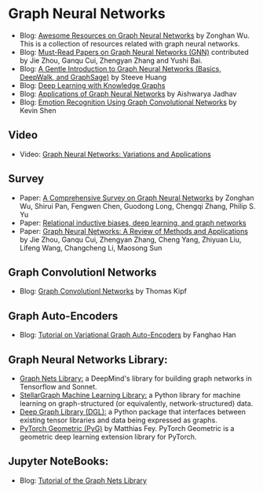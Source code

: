 # Graph Neural Networks  
- Blog: [Awesome Resources on Graph Neural Networks](https://github.com/nnzhan/Awesome-Graph-Neural-Networks) by Zonghan Wu. This is a collection of resources related with graph neural networks.
- Blog: [Must-Read Papers on Graph Neural Networks (GNN)](https://github.com/thunlp/GNNPapers) contributed by Jie Zhou, Ganqu Cui, Zhengyan Zhang and Yushi Bai. 
- Blog: [A Gentle Introduction to Graph Neural Networks (Basics, DeepWalk, and GraphSage)](https://towardsdatascience.com/a-gentle-introduction-to-graph-neural-network-basics-deepwalk-and-graphsage-db5d540d50b3) by Steeve Huang  
- Blog: [Deep Learning with Knowledge Graphs](https://medium.com/octavian-ai/deep-learning-with-knowledge-graphs-3df0b469a61a)
- Blog: [Applications of Graph Neural Networks](https://towardsdatascience.com/https-medium-com-aishwaryajadhav-applications-of-graph-neural-networks-1420576be574) by Aishwarya Jadhav  
- Blog: [Emotion Recognition Using Graph Convolutional Networks](https://towardsdatascience.com/emotion-recognition-using-graph-convolutional-networks-9f22f04b244e) by Kevin Shen   

## Video
- Video: [Graph Neural Networks: Variations and Applications](https://www.youtube.com/watch?v=cWIeTMklzNg) 

## Survey  
- Paper: [A Comprehensive Survey on Graph Neural Networks](https://arxiv.org/pdf/1901.00596.pdf) by Zonghan Wu, Shirui Pan, Fengwen Chen, Guodong Long, Chengqi Zhang, Philip S. Yu  
- Paper: [Relational inductive biases, deep learning, and graph networks](https://arxiv.org/pdf/1806.01261.pdf)
- Paper: [Graph Neural Networks: A Review of Methods and Applications](https://arxiv.org/pdf/1812.08434.pdf) by 
Jie Zhou, Ganqu Cui, Zhengyan Zhang, Cheng Yang, Zhiyuan Liu, Lifeng Wang, Changcheng Li, Maosong Sun  

## Graph Convolutionl Networks  
- Blog: [Graph Convolutionl Networks](http://tkipf.github.io/graph-convolutional-networks/) by Thomas Kipf  

## Graph Auto-Encoders  
- Blog: [Tutorial on Variational Graph Auto-Encoders](https://towardsdatascience.com/tutorial-on-variational-graph-auto-encoders-da9333281129) by Fanghao Han  

## Graph Neural Networks Library:  
- [Graph Nets Library:](https://github.com/deepmind/graph_nets) a DeepMind's library for building graph networks in Tensorflow and Sonnet.
- [StellarGraph Machine Learning Library:](https://github.com/stellargraph/stellargraph) a Python library for machine learning on graph-structured (or equivalently, network-structured) data. 
- [Deep Graph Library (DGL):](https://github.com/dmlc/dgl) a Python package that interfaces between existing tensor libraries and data being expressed as graphs.
- [PyTorch Geometric (PyG)]() by Matthias Fey. PyTorch Geometric is a geometric deep learning extension library for PyTorch.

## Jupyter NoteBooks:  
- Blog: [Tutorial of the Graph Nets Library](https://colab.research.google.com/github/deepmind/graph_nets/blob/master/graph_nets/demos/graph_nets_basics.ipynb)   
